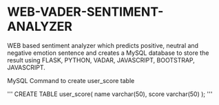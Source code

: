 # WEB-VADER-SENTIMENT-ANALYZER
WEB based sentiment analyzer which predicts positive, neutral and negative emotion sentence and creates a MySQL database to store the result using FLASK, PYTHON, VADAR, JAVASCRIPT, BOOTSTRAP, JAVASCRIPT.


MySQL Command to create user_score table

'''
CREATE TABLE user_score(
	name varchar(50),
	score varchar(50)
);
'''
